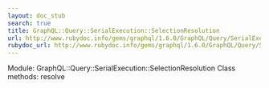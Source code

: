 ```yaml
---
layout: doc_stub
search: true
title: GraphQL::Query::SerialExecution::SelectionResolution
url: http://www.rubydoc.info/gems/graphql/1.6.0/GraphQL/Query/SerialExecution/SelectionResolution
rubydoc_url: http://www.rubydoc.info/gems/graphql/1.6.0/GraphQL/Query/SerialExecution/SelectionResolution
---
```


Module: GraphQL::Query::SerialExecution::SelectionResolution
Class methods:
resolve

